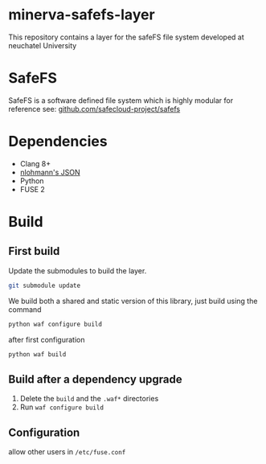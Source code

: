# minerva-safefs-layer
This repository contains a layer for the safeFS file system developed at neuchatel University

# SafeFS 

SafeFS is a software defined file system which is highly modular for reference see:  [github.com/safecloud-project/safefs](https://github.com/safecloud-project/safefs)

# Dependencies

* Clang 8+
* [nlohmann's JSON](https://github.com/nlohmann/json) 
* Python
* FUSE 2

# Build 

## First build

Update the submodules to build the layer.

```bash
git submodule update
```

We build both a shared and static version of this library, just build using the command 

```bash 
python waf configure build 
```

after first configuration 

```bash 
python waf build 
```

## Build after a dependency upgrade

1. Delete the `build` and the `.waf*` directories
2. Run `waf configure build`

## Configuration 

allow other users in `/etc/fuse.conf`
